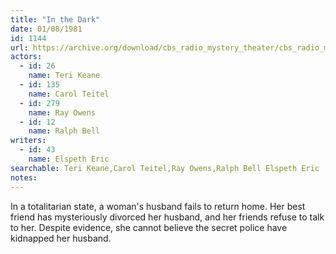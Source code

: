 ```yaml
---
title: "In the Dark"
date: 01/08/1981
id: 1144
url: https://archive.org/download/cbs_radio_mystery_theater/cbs_radio_mystery_theater-1101-1150.zip/cbs_radio_mystery_theater-1101-1150%2Fcbsrmt_1144_in_the_dark.mp3
actors:  
  - id: 26
    name: Teri Keane  
  - id: 135
    name: Carol Teitel  
  - id: 279
    name: Ray Owens  
  - id: 12
    name: Ralph Bell
writers:  
  - id: 43
    name: Elspeth Eric
searchable: Teri Keane,Carol Teitel,Ray Owens,Ralph Bell Elspeth Eric
notes:  
---
```

In a totalitarian state, a woman's husband fails to return home. Her best friend has mysteriously divorced her husband, and her friends refuse to talk to her. Despite evidence, she cannot believe the secret police have kidnapped her husband.